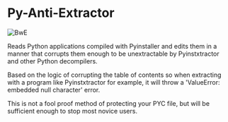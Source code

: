 # Py-Anti-Extractor
![BwE](https://i.imgur.com/Xuams7P.png)

Reads Python applications compiled with Pyinstaller and edits them in a manner that corrupts them enough to be unextractable by Pyinstxtractor and other Python decompilers.

Based on the logic of corrupting the table of contents so when extracting with a program like Pyinstxtractor for example, it will throw a 'ValueError: embedded null character' error.

This is not a fool proof method of protecting your PYC file, but will be sufficient enough to stop most novice users. 

